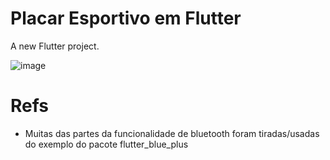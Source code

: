 # Placar Esportivo em Flutter

A new Flutter project.

![image](https://github.com/ms-daniel/Placar-Flutter/assets/62726040/2307b82b-d59c-41ad-88a8-a72fdda32ed2)

# Refs

- Muitas das partes da funcionalidade de bluetooth foram tiradas/usadas do exemplo do pacote flutter_blue_plus

